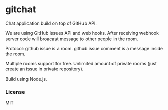 gitchat
=======

Chat application build on top of GitHub API.

We are using GitHub issues API and web hooks. 
After receiving webhook server code will broacast message to other people in the room.


Protocol:
  github issue is a room.
  github issue comment is a message inside the room.
  
Multiple rooms support for free.
Unlimited amount of private rooms (just create an issue in private repository).


Build using Node.js.

### License

MIT
